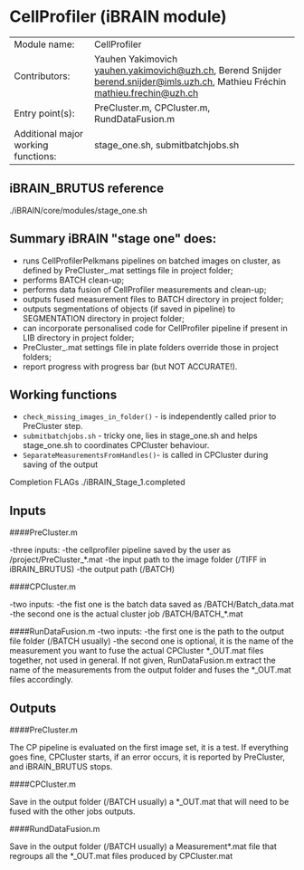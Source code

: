 # CellProfiler (iBRAIN module)

|||
|---|---|
| Module name: | CellProfiler |
| Contributors: | Yauhen Yakimovich <yauhen.yakimovich@uzh.ch>, Berend Snijder <berend.snijder@imls.uzh.ch>, Mathieu Fréchin <mathieu.frechin@uzh.ch> |
| Entry point(s): | PreCluster.m, CPCluster.m, RundDataFusion.m |
| Additional major working functions: | stage_one.sh, submitbatchjobs.sh |


## iBRAIN_BRUTUS reference 

 ./iBRAIN/core/modules/stage_one.sh

## Summary iBRAIN "stage one" does:
- runs CellProfilerPelkmans pipelines on batched images on cluster, as defined by PreCluster_.mat settings file in project folder;
- performs BATCH clean-up;
- performs data fusion of CellProfiler measurements and clean-up;
- outputs fused measurement files to BATCH directory in project folder;
- outputs segmentations of objects (if saved in pipeline) to SEGMENTATION directory in project folder;
- can incorporate personalised code for CellProfiler pipeline if present in LIB directory in project folder;
- PreCluster_.mat settings file in plate folders override those in project folders;
- report progress with progress bar (but NOT ACCURATE!).

## Working functions

- `check_missing_images_in_folder()` - is independently called prior to PreCluster step.
- `submitbatchjobs.sh` - tricky one, lies in stage_one.sh and helps stage_one.sh to coordinates CPCluster behaviour.
- `SeparateMeasurementsFromHandles()`- is called in CPCluster during saving of the output

Completion FLAGs
./iBRAIN_Stage_1.completed

## Inputs

####PreCluster.m

-three inputs: 
-the cellprofiler pipeline saved by the user as /project/PreCluster_*.mat
-the input path to the image folder (/TIFF in iBRAIN_BRUTUS)
-the output path (/BATCH)

####CPCluster.m

-two inputs:
-the fist one is the batch data saved as /BATCH/Batch_data.mat
-the second one is the actual cluster job /BATCH/BATCH_*.mat

####RunDataFusion.m
-two inputs:
-the first one is the path to the output file folder (/BATCH usually)
-the second one is optional, it is the name of the measurement you want to fuse the actual CPCluster *_OUT.mat files together, not used in general. If not given, RunDataFusion.m extract the name of the measurements from the output folder and fuses the *_OUT.mat files accordingly.

## Outputs

####PreCluster.m

The CP pipeline is evaluated on the first image set, it is a test. If everything goes fine, CPCluster starts, if an error occurs, it is reported by PreCluster, and iBRAIN_BRUTUS stops. 

####CPCluster.m

Save in the output folder (/BATCH usually) a *_OUT.mat that will need to be fused with the other jobs outputs.

####RundDataFusion.m

Save in the output folder (/BATCH usually) a Measurement*.mat file that regroups all the *_OUT.mat files produced by CPCluster.mat
